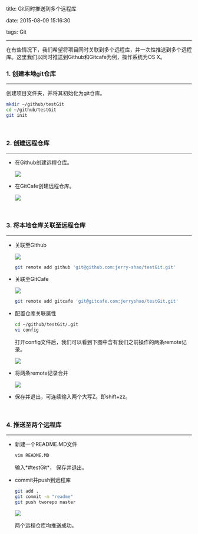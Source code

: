 title: Git同时推送到多个远程库

date: 2015-08-09 15:16:30

tags: Git

------

在有些情况下，我们希望将项目同时关联到多个远程库，并一次性推送到多个远程库。这里我们以同时推送到Github和Gitcafe为例，操作系统为OS X。
<br>

### 1. 创建本地git仓库

------
创建项目文件夹，并将其初始化为git仓库。

``` bash
mkdir ~/github/testGit
cd ~/github/testGit
git init
```
<!--more--><br>

### 2. 创建远程仓库

------

*  在Github创建远程仓库。
   
    ![](http://imgx.sinacloud.net/jerryshao/w_500,h_333/QQ20150812-1%402x.png)
   
   
*  在GitCafe创建远程仓库。
   
     ![](http://imgx.sinacloud.net/jerryshao/w_500,h_333/QQ20150812-2%402x.png)

<br>

### 3. 将本地仓库关联至远程仓库

------
-  关联至Github
  
   ![](http://imgx.sinacloud.net/jerryshao/w_500,h_333/QQ20150812-4%402x.png)
  
   ``` bash
   git remote add github 'git@github.com:jerry-shao/testGit.git'
   ```
  
-  关联至GitCafe
  
   ![](http://imgx.sinacloud.net/jerryshao/w_500,h_333/QQ20150812-3%402x.png)
  
   ``` bash
   git remote add gitcafe 'git@gitcafe.com:jerryshao/testGit.git'
   ```
  
-  配置仓库关联属性
  
   ``` bash
   cd ~/github/testGit/.git
   vi config
   ```
  
   打开config文件后，我们可以看到下图中含有我们之前操作的两条remote记录。
  
   ![](http://sinacloud.net/jerryshao/QQ20150812-5%402x.png)

- 将两条remote记录合并
  
   ![](http://sinacloud.net/jerryshao/QQ20150812-6%402x.png)
  
- 保存并退出，可连续输入两个大写Z。即shift+zz。
<br>

### 4. 推送至两个远程库

------

- 新建一个README.MD文件

  ``` bash
  vim README.MD
  ```

  输入*#testGit*， 保存并退出。

- commit并push到远程库

  ``` bash
  git add .
  git commit -m "readme"
  git push tworepo master
  ```

  ![](http://sinacloud.net/jerryshao/QQ20150812-7%402x.png)

  两个远程仓库均推送成功。

